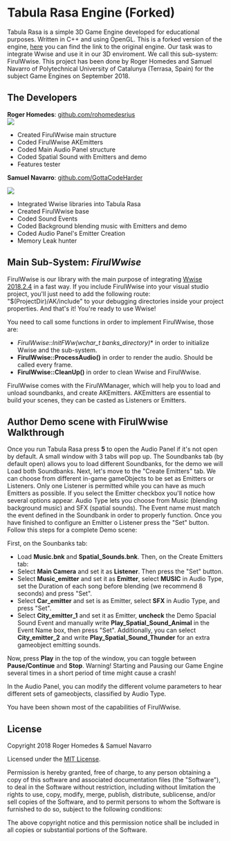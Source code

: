 ﻿# Tabula Rasa Engine (Forked)
Tabula Rasa is a simple 3D Game Engine developed for educational purposes. Written in C++ and using OpenGL.
This is a forked version of the engine, [here](https://github.com/Wilhelman/Tabula-Rasa-Engine) you can find the link to the original engine. Our task was to integrate Wwise and use it in our 3D enviroment. We call this sub-system: FirulWwise.
This project has been done by Roger Homedes and Samuel Navarro of Polytechnical University of Catalunya (Terrasa, Spain) for the subject Game Engines on September 2018.

## The Developers

**Roger Homedes**: [github.com/rohomedesrius](https://github.com/rohomedesrius)   
![](https://66.media.tumblr.com/35eb54fa29cbcb6ef6c12bd866cbb614/tumblr_pk7gn1xheT1vonij4o1_250.jpg)

* Created FirulWwise main structure
* Coded FirulWwise AKEmitters
* Coded Main Audio Panel structure
* Coded Spatial Sound with Emitters and demo
* Features tester

**Samuel Navarro**: [github.com/GottaCodeHarder](https://github.com/GottaCodeHarder)   

![](https://66.media.tumblr.com/9386a8fd875197d3a5f9655375f24d22/tumblr_pk5tjrlvUt1vonij4o1_400.png)

* Integrated Wwise libraries into Tabula Rasa
* Created FirulWwise base
* Coded Sound Events
* Coded Background blending music with Emitters and demo
* Coded Audio Panel's Emitter Creation
* Memory Leak hunter

## Main Sub-System: *FirulWwise*

FirulWwise is our library with the main purpose of integrating [Wwise 2018.2.4](https://www.audiokinetic.com/library/edge/?source=Help&id=welcome_to_wwise) in a fast way.
If you include FirulWwise into your visual studio project, you'll just need to add the following route: "$(ProjectDir)/AK/include" to your debugging directories inside your project properties.
And that's it! You're ready to use Wwise!

You need to call some functions in order to implement FirulWwise, those are:

* **FirulWwise::InitFWw(wchar_t* banks_directory)** in order to initialize Wwise and the sub-system.
* **FirulWwise::ProcessAudio()** in order to render the audio. Should be called every frame.
* **FirulWwise::CleanUp()** in order to clean Wwise and FirulWwise.

FirulWwise comes with the FirulWManager, which will help you to load and unload soundbanks, and create AKEmitters. AKEmitters are essential to build your scenes, they can be casted as Listeners or Emitters.

## Author Demo scene with FirulWwise Walkthrough

Once you run Tabula Rasa press **5** to open the Audio Panel if it's not open by default. A small window with 3 tabs will pop up. The Soundbanks tab (by default open) allows you to load different Soundbanks, for the demo we will Load both Soundbanks. 
Next, let's move to the "Create Emitters" tab. We can choose from different in-game gameObjects to be set as Emitters or Listeners. Only one Listener is permitted while you can have as much Emitters as possible. If you select the Emitter checkbox you'll notice how several options appear. Audio Type lets you choose from Music (blending background music) and SFX (spatial sounds). The Event name must match the event defined in the Soundbank in order to properly function.
Once you have finished to configure an Emitter o Listener press the "Set" button. Follow this steps for a complete Demo scene:

First, on the Sounbanks tab:
* Load **Music.bnk** and **Spatial_Sounds.bnk**.
Then, on the Create Emitters tab:
* Select **Main Camera** and set it as **Listener**. Then press the "Set" button.
* Select **Music_emitter** and set it as **Emitter**, select **MUSIC** in Audio Type, set the Duration of each song before blending (we recommend 8 seconds) and press "Set".
* Select **Car_emitter** and set is as Emitter, select **SFX** in Audio Type, and press "Set".
* Select **City_emitter_1** and set it as Emitter, **uncheck** the Demo Spacial Sound Event and manually write **Play_Spatial_Sound_Animal** in the Event Name box, then press "Set".
Additionally, you can select **City_emitter_2** and write **Play_Spatial_Sound_Thunder** for an extra gameobject emitting sounds.

Now, press **Play** in the top of the window, you can toggle between **Pause/Continue** and **Stop**.
Warning! Starting and Pausing our Game Engine several times in a short period of time might cause a crash!   

In the Audio Panel, you can modify the different volume parameters to hear different sets of gameobjects, classified by Audio Type. 

You have been shown most of the capabilities of FirulWwise.

## License  
Copyright 2018 Roger Homedes & Samuel Navarro

Licensed under the [MIT License](https://github.com/rohomedesrius/Tabula-Rasa-Engine/blob/master/LICENSE).

Permission is hereby granted, free of charge, to any person obtaining a copy of this software and associated documentation files (the "Software"), to deal in the Software without restriction, including without limitation the rights to use, copy, modify, merge, publish, distribute, sublicense, and/or sell copies of the Software, and to permit persons to whom the Software is furnished to do so, subject to the following conditions:

The above copyright notice and this permission notice shall be included in all copies or substantial portions of the Software.
